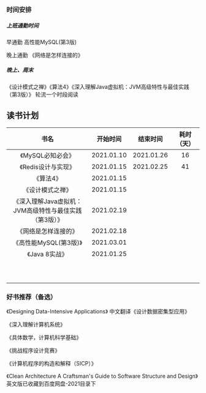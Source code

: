 ### 时间安排

##### 上班通勤时间

早通勤 高性能MySQL(第3版)

晚上通勤 《网络是怎样连接的》

##### 晚上、周末

《设计模式之禅》《算法4》《深入理解Java虚拟机：JVM高级特性与最佳实践（第3版）》 轮流一个时段阅读 



## 读书计划

|                          书名                          |  开始时间  |  结束时间  | 耗时（天） |
| :----------------------------------------------------: | :--------: | :--------: | :--------: |
|                   《MySQL必知必会》                    | 2021.01.10 | 2021.01.26 |     16     |
|                  《Redis设计与实现》                   | 2021.01.15 | 2021.02.25 |     41     |
|                       《算法4》                        | 2021.01.15 |            |            |
|                    《设计模式之禅》                    | 2021.01.15 |            |            |
| 《深入理解Java虚拟机：JVM高级特性与最佳实践（第3版）》 | 2021.02.19 |            |            |
|                  《网络是怎样连接的》                  | 2021.02.18 |            |            |
|                 《高性能MySQL(第3版)》                 | 2021.03.01 |            |            |
|                     《Java 8实战》                     | 2021.01.25 |            |            |
|                                                        |            |            |            |
|                                                        |            |            |            |
|                                                        |            |            |            |
|                                                        |            |            |            |
|                                                        |            |            |            |
|                                                        |            |            |            |
|                                                        |            |            |            |
|                                                        |            |            |            |
|                                                        |            |            |            |
|                                                        |            |            |            |



### 好书推荐（备选）

《Designing Data-Intensive Applications》 中文翻译《设计数据密集型应用》

《深入理解计算机系统》

《具体数学，计算机科学基础》

《挑战程序设计竞赛》

《计算机程序的构造和解释（SICP）》

《Clean Architecture A Craftsman's Guide to Software Structure and Design》 英文版已收藏到百度网盘-2021目录下

